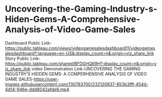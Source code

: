 # Uncovering-the-Gaming-Industry-s-Hiden-Gems-A-Comprehensive-Analysis-of-Video-Game-Sales

Dashboard Public Link-https://public.tableau.com/views/videogamesalesdashboard11/videogamesalesdashboard?:language=en-US&:display_count=n&:origin=viz_share_link
Story Public Link-https://public.tableau.com/shared/BFDGHQ69H?:display_count=n&:origin=viz_share_link
video Demonstration Link-UNCOVERING THE GAMING INDUSTRY’S HIDDEN GEMS: A COMPERHENSIVE 
ANALYSIS OF VIDEO GAME SALES-https://user-images.githubusercontent.com/130783700/232120837-853b3fff-454d-4d14-946e-ddd8042afde6.mp4



